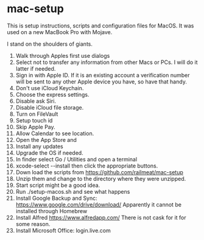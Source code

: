 # mac-setup

This is setup instructions, scripts and configuration files for MacOS. It was used on a new MacBook Pro with Mojave.

I stand on the shoulders of giants.

1. Walk through Apples first use dialogs
  1. Select not to transfer any information from other Macs or PCs. I will do it latter if needed.
  1. Sign in with Apple ID. If it is an existing account a verification number will be sent to any other Apple device you have, so have that handy.
  1. Don't use iCloud Keychain.
  1. Choose the express settings.
  1. Disable ask Siri.
  1. Disable iCloud file storage.
  1. Turn on FileVault
  1. Setup touch id
  1. Skip Apple Pay.
1. Allow Calendar to see location.
1. Open the App Store and
  1. Install any updates
  1. Upgrade the OS if needed.
1. In finder select Go / Utilities and open a terminal
1. xcode-select --install then click the appropriate buttons.
1. Down load the scripts from
https://github.com/railmeat/mac-setup
1. Unzip them and change to the directory where they were unzipped.
1. Start script might be a good idea.
1. Run ./setup-macos.sh and see what happens
1. Install Google Backup and Sync: https://www.google.com/drive/download/
Apparently it cannot be installed through Homebrew
1. Install Alfred https://www.alfredapp.com/ There is not cask for it for some reason.
1. Install Microsoft Office: login.live.com
